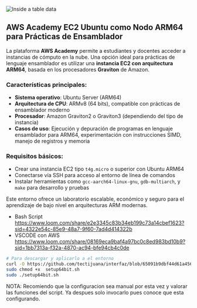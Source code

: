 

![Inside a table data](https://github.com/user-attachments/assets/9d306968-6364-4265-9025-dfaef260b0ac)

## AWS Academy EC2 Ubuntu como Nodo ARM64 para Prácticas de Ensamblador

La plataforma **AWS Academy** permite a estudiantes y docentes acceder a instancias de cómputo en la nube. Una opción ideal para prácticas de lenguaje ensamblador es utilizar una **instancia EC2 con arquitectura ARM64**, basada en los procesadores **Graviton** de Amazon.

### Características principales:

- **Sistema operativo**: Ubuntu Server (ARM64)
- **Arquitectura de CPU**: ARMv8 (64 bits), compatible con prácticas de ensamblador moderno
- **Procesador**: Amazon Graviton2 o Graviton3 (dependiendo del tipo de instancia)
- **Casos de uso**: Ejecución y depuración de programas en lenguaje ensamblador para ARM64, experimentación con instrucciones SIMD, manejo de registros y memoria

### Requisitos básicos:

- Crear una instancia EC2 tipo `t4g.micro` o superior con Ubuntu ARM64
- Conectarse vía SSH para acceso al entorno de línea de comandos
- Instalar herramientas como `gcc-aarch64-linux-gnu`, `gdb-multiarch`, y `make` para desarrollo y pruebas

Este entorno ofrece un laboratorio escalable, económico y seguro para el aprendizaje de bajo nivel en arquitecturas ARM modernas.

- Bash Script
https://www.loom.com/share/e2e3345c83b34eb199c73a14cbef1623?sid=4322e54c-85e9-48a7-9f60-7ad4d414322b
- VSCODE con AWS
https://www.loom.com/share/08169eca9baf4a97bc0c8ed983bd10b9?sid=1bb7313a-f32a-4870-ac94-bfe94cb4c0de


```bash
# Para descargar y aplicarlo a el entorno
curl -O https://github.com/tectijuana/interfaz/blob/65091b9dbf44d61a4561f0e4d6c371ab98e9bdf9/Class-Sessions/u2/setup64bit.sh
sudo chmod +x  setup64bit.sh
sudo ./setup64bit.sh
```

NOTA: Recomiendo que la configuracion sea manual por esta vez  y valorar las funciones del script. Ya despues solo invocarlo pues conoce que esta configurando.

